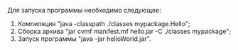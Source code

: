 Для запуска программы необходимо следующее:
1) Компиляция "java -classpath ./classes mypackage.Hello";
2) Сборка архива "jar cvmf manifest.mf hello.jar -C ./classes mypackage";
3) Запуск программы "java -jar helloWorld.jar".